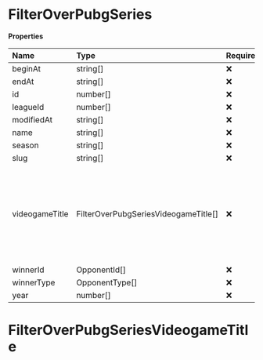 # FilterOverPubgSeries

**Properties**

| Name           | Type                                 | Required | Description                                                                                              |
| :------------- | :----------------------------------- | :------- | :------------------------------------------------------------------------------------------------------- |
| beginAt        | string[]                             | ❌       |                                                                                                          |
| endAt          | string[]                             | ❌       |                                                                                                          |
| id             | number[]                             | ❌       |                                                                                                          |
| leagueId       | number[]                             | ❌       |                                                                                                          |
| modifiedAt     | string[]                             | ❌       |                                                                                                          |
| name           | string[]                             | ❌       |                                                                                                          |
| season         | string[]                             | ❌       |                                                                                                          |
| slug           | string[]                             | ❌       |                                                                                                          |
| videogameTitle | FilterOverPubgSeriesVideogameTitle[] | ❌       | A videogame title id or slug. <br/>Only for `/csgo/*`, `/codmw/*`, `/fifa/*` and `/ow/*` endpoints <br/> |
| winnerId       | OpponentId[]                         | ❌       |                                                                                                          |
| winnerType     | OpponentType[]                       | ❌       |                                                                                                          |
| year           | number[]                             | ❌       |                                                                                                          |

# FilterOverPubgSeriesVideogameTitle

<!-- This file was generated by liblab | https://liblab.com/ -->
